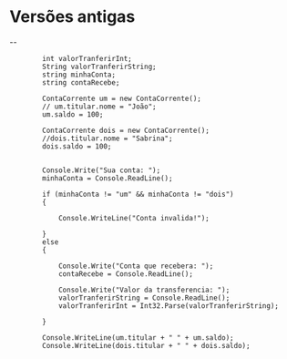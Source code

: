 # Versões antigas
--

            int valorTranferirInt;
            String valorTranferirString;
            string minhaConta;
            string contaRecebe;

            ContaCorrente um = new ContaCorrente();
            // um.titular.nome = "João";
            um.saldo = 100;

            ContaCorrente dois = new ContaCorrente();
            //dois.titular.nome = "Sabrina";
            dois.saldo = 100;


            Console.Write("Sua conta: ");
            minhaConta = Console.ReadLine();

            if (minhaConta != "um" && minhaConta != "dois")
            {

                Console.WriteLine("Conta invalida!");

            }
            else
            {

                Console.Write("Conta que recebera: ");
                contaRecebe = Console.ReadLine();

                Console.Write("Valor da transferencia: ");
                valorTranferirString = Console.ReadLine();
                valorTranferirInt = Int32.Parse(valorTranferirString);
                
            }

            Console.WriteLine(um.titular + " " + um.saldo);
            Console.WriteLine(dois.titular + " " + dois.saldo);